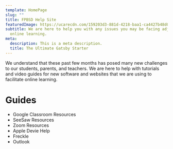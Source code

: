 ```yaml
---
template: HomePage
slug: ""
title: FPBSD Help Site
featuredImage: https://ucarecdn.com/159203d3-881d-4218-baa1-ca4427b48d0d/
subtitle: We are here to help you with any issues you may be facing adjusting to
  online learning.
meta:
  description: This is a meta description.
  title: The Ultimate Gatsby Starter
---
```

We understand that these past few months has posed many new challenges to our students, parents, and teachers. We are here to help with tutorials and video guides for new software and websites that we are using to facilitate online learning.

# Guides

* Google Classroom Resources
* SeeSaw Resources
* Zoom Resources
* Apple Devie Help
* Freckle
* Outlook